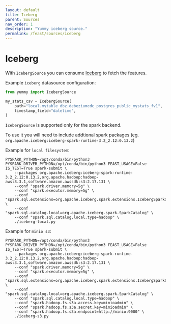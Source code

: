 ```yaml
---
layout: default
title: Iceberg
parent: Sources
nav_order: 1
description: "Yummy iceberg source."
permalink: /feast/sources/iceberg
---
```


# Iceberg

With `IcebergSource` you can consume [Iceberg](https://iceberg.apache.org/) to fetch the features.

Example `iceberg` datasource configuration:

```python
from yummy import IcebergSource

my_stats_csv = IcebergSource(
    path="local.mytable_dbz.debeziumcdc_postgres_public_mystats_fv1",
    timestamp_field="datetime",
)
```

`IcebergSource` is supported only for the spark backend.

To use it you will need to include addtional spark packages (eg. `org.apache.iceberg:iceberg-spark-runtime-3.2_2.12:0.13.2`)

Example for `local filesystem`:
```
PYSPARK_PYTHON=/opt/conda/bin/python3 PYSPARK_DRIVER_PYTHON=/opt/conda/bin/python3 FEAST_USAGE=False IS_TEST=True spark-submit \
    --packages org.apache.iceberg:iceberg-spark-runtime-3.2_2.12:0.13.2,org.apache.hadoop:hadoop-aws:3.3.1,software.amazon.awssdk:s3:2.17.131 \
    --conf "spark.driver.memory=5g" \
    --conf "spark.executor.memory=5g" \
    --conf "spark.sql.extensions=org.apache.iceberg.spark.extensions.IcebergSparkSessionExtensions" \
    --conf "spark.sql.catalog.local=org.apache.iceberg.spark.SparkCatalog" \
    --conf "spark.sql.catalog.local.type=hadoop" \
    ./iceberg-local.py
```


Example for `minio s3`:
```
PYSPARK_PYTHON=/opt/conda/bin/python3 PYSPARK_DRIVER_PYTHON=/opt/conda/bin/python3 FEAST_USAGE=False IS_TEST=True spark-submit \
    --packages org.apache.iceberg:iceberg-spark-runtime-3.2_2.12:0.13.2,org.apache.hadoop:hadoop-aws:3.3.1,software.amazon.awssdk:s3:2.17.131 \
    --conf "spark.driver.memory=5g" \
    --conf "spark.executor.memory=5g" \
    --conf "spark.sql.extensions=org.apache.iceberg.spark.extensions.IcebergSparkSessionExtensions" \
    --conf "spark.sql.catalog.local=org.apache.iceberg.spark.SparkCatalog" \
    --conf "spark.sql.catalog.local.type=hadoop" \
    --conf "spark.hadoop.fs.s3a.access.key=minioadmin" \
    --conf "spark.hadoop.fs.s3a.secret.key=minioadmin" \
    --conf "spark.hadoop.fs.s3a.endpoint=http://minio:9000" \
    ./iceberg-s3.py
```

